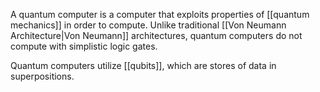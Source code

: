 A quantum computer is a computer that exploits properties of [[quantum mechanics]] in order to compute. Unlike traditional [[Von Neumann Architecture|Von Neumann]] architectures, quantum computers do not compute with simplistic logic gates. 

Quantum computers utilize [[qubits]], which are stores of data in superpositions. 